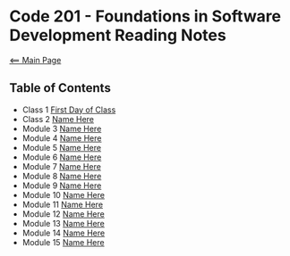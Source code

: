 # Code 201 - Foundations in Software Development Reading Notes
[<== Main Page](../README.md)

## Table of Contents

- Class 1 [First Day of Class](/reading-notes/code201/class-01.md)
- Class 2 [Name Here](address)
- Module 3 [Name Here](address)
- Module 4 [Name Here](address)
- Module 5 [Name Here](address)
- Module 6 [Name Here](address)
- Module 7 [Name Here](address)
- Module 8 [Name Here](address)
- Module 9 [Name Here](address)
- Module 10 [Name Here](address)
- Module 11 [Name Here](address)
- Module 12 [Name Here](address)
- Module 13 [Name Here](address)
- Module 14 [Name Here](address)
- Module 15 [Name Here](address)
